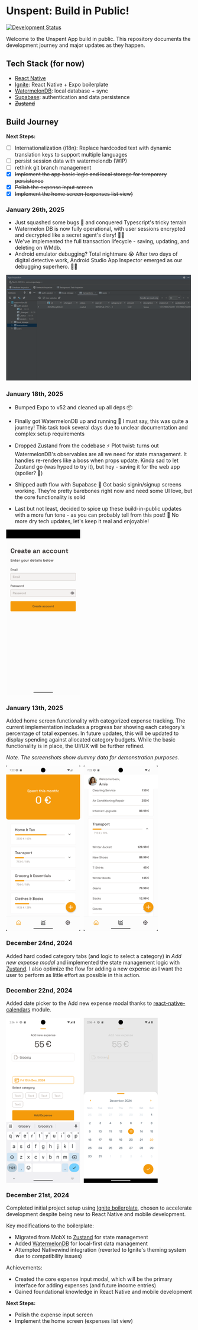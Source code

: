 # Unspent: Build in Public!

[![Development Status](https://img.shields.io/badge/Status-In%20Development-yellow)]()

Welcome to the Unspent App build in public. This repository documents the development journey and major updates as they happen.

## Tech Stack (for now)
- [React Native](https://reactnative.dev/)
- [Ignite](https://github.com/infinitered/ignite): React Native + Expo boilerplate
- [WatermelonDB](https://github.com/Nozbe/WatermelonDB): local database + sync
- [Supabase](https://supabase.com): authentication and data persistence
- ~~[Zustand](https://github.com/pmndrs/zustand)~~

## Build Journey

**Next Steps:**
- [ ] Internationalization (i18n): Replace hardcoded text with dynamic translation keys to support multiple languages
- [ ] persist session data with watermelondb (WIP)
- [ ] rethink git branch management
- [x] ~~Implement the app basic logic and local storage for temporary persistence~~
- [x] ~~Polish the expense input screen~~
- [x] ~~Implement the home screen (expenses list view)~~

### January 26th, 2025
- Just squashed some bugs 🐛 and conquered Typescript's tricky terrain  
- Watermelon DB is now fully operational, with user sessions encrypted and decrypted like a secret agent's diary! 🕵️‍♀️
- We've implemented the full transaction lifecycle - saving, updating, and deleting on WMdb.
- Android emulator debugging? Total nightmare 😭 After two days of digital detective work, Android Studio App Inspector emerged as our debugging superhero. 🦸‍♂️

<img src="docs%2Fresources%2F2025-01-26.png" width="500"/>


### January 18th, 2025
- Bumped Expo to v52 and cleaned up all deps 📦

- Finally got WatermelonDB up and running 🎉 I must say, this was quite a journey! This task took several days due to unclear documentation and complex setup requirements

- Dropped Zustand from the codebase ⚡️ Plot twist: turns out WatermelonDB's observables are all we need for state management. It handles re-renders like a boss when props update. Kinda sad to let Zustand go (was hyped to try it), but hey - saving it for the web app (spoiler? 👀)

- Shipped auth flow with Supabase 🔐 Got basic signin/signup screens working. They're pretty barebones right now and need some UI love, but the core functionality is solid

- Last but not least, decided to spice up these build-in-public updates with a more fun tone - as you can probably tell from this post! 🎨 No more dry tech updates, let's keep it real and enjoyable!

<img src="docs%2Fresources%2F2025-01-18.png" width="200"/>

### January 13th, 2025
Added home screen functionality with categorized expense tracking. The current implementation includes a progress bar showing each category's percentage of total expenses. In future updates, this will be updated to display spending against allocated category budgets. While the basic functionality is in place, the UI/UX will be further refined.

_Note. The screenshots show dummy data for demonstration purposes._

<div style="display: flex; flex-direction: row; gap: 10px">
    <img src="docs%2Fresources%2F2025-01-13.png" width="200"/>
    <img src="docs%2Fresources%2F2025-01-13%20%282%29.png" width="200"/>
</div>

### December 24nd, 2024
Added hard coded category tabs (and logic to select a category) in _Add new expense modal_ and implemented the state management logic with [Zustand](https://github.com/pmndrs/zustand). I also optimize the flow for adding a new expense as I want the user to perform as little effort as possible in this action.

### December 22nd, 2024
Added date picker to the Add new expense modal thanks to [react-native-calendars](https://github.com/wix/react-native-calendars) module.

<div style="display: flex; flex-direction: row; gap: 10px">
    <img src="docs%2Fresources%2F2024-12-22.png" width="200"/>
    <img src="docs%2Fresources%2F2024-12-22%281%29.png" width="200"/>
</div>

### December 21st, 2024
Completed initial project setup using [Ignite boilerplate](https://github.com/infinitered/ignite), chosen to accelerate development despite being new to React Native and mobile development.

Key modifications to the boilerplate:
- Migrated from MobX to [Zustand](https://github.com/pmndrs/zustand) for state management
- Added [WatermelonDB](https://github.com/Nozbe/WatermelonDB) for local-first data management
- Attempted Nativewind integration (reverted to Ignite's theming system due to compatibility issues)

Achievements:
- Created the core expense input modal, which will be the primary interface for adding expenses (and future income entries)
- Gained foundational knowledge in React Native and mobile development

**Next Steps:**
- Polish the expense input screen
- Implement the home screen (expenses list view)

